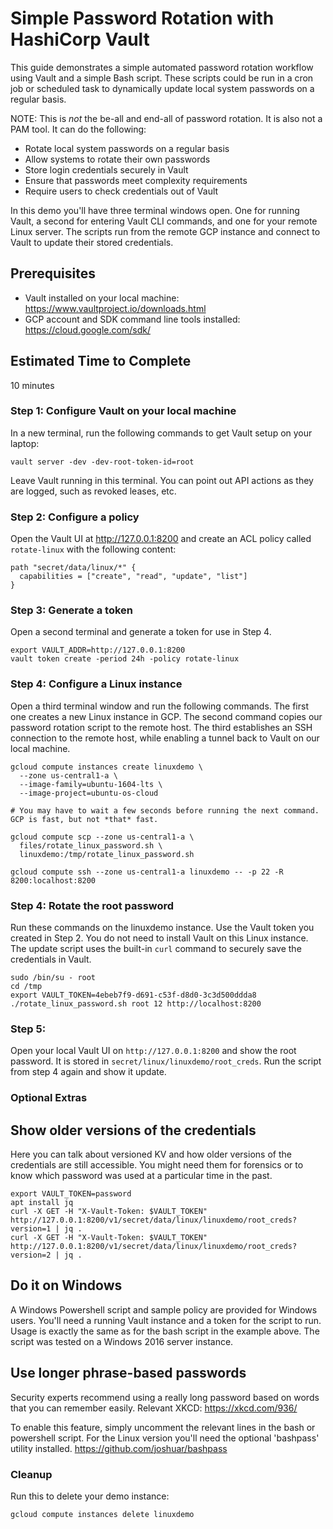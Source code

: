 # Simple Password Rotation with HashiCorp Vault
This guide demonstrates a simple automated password rotation workflow using Vault and a simple Bash script. These scripts could be run in a cron job or scheduled task to dynamically update local system passwords on a regular basis.

NOTE: This is *not* the be-all and end-all of password rotation. It is also not a PAM tool. It can do the following:

* Rotate local system passwords on a regular basis
* Allow systems to rotate their own passwords
* Store login credentials securely in Vault
* Ensure that passwords meet complexity requirements
* Require users to check credentials out of Vault 

In this demo you'll have three terminal windows open. One for running Vault, a second for entering Vault CLI commands, and one for your remote Linux server. The scripts run from the remote GCP instance and connect to Vault to update their stored credentials.

## Prerequisites
* Vault installed on your local machine: https://www.vaultproject.io/downloads.html
* GCP account and SDK command line tools installed: https://cloud.google.com/sdk/

## Estimated Time to Complete
10 minutes

### Step 1: Configure Vault on your local machine
In a new terminal, run the following commands to get Vault setup on your laptop:

```
vault server -dev -dev-root-token-id=root
```

Leave Vault running in this terminal. You can point out API actions as they are logged, such as revoked leases, etc.

### Step 2: Configure a policy
Open the Vault UI at http://127.0.0.1:8200 and create an ACL policy called `rotate-linux` with the following content:

```
path "secret/data/linux/*" {
  capabilities = ["create", "read", "update", "list"]
}
```

### Step 3: Generate a token
Open a second terminal and generate a token for use in Step 4.
```
export VAULT_ADDR=http://127.0.0.1:8200
vault token create -period 24h -policy rotate-linux
```

### Step 4: Configure a Linux instance
Open a third terminal window and run the following commands. The first one creates a new Linux instance in GCP. The second command copies our password rotation script to the remote host. The third establishes an SSH connection to the remote host, while enabling a tunnel back to Vault on our local machine.

```
gcloud compute instances create linuxdemo \
  --zone us-central1-a \
  --image-family=ubuntu-1604-lts \
  --image-project=ubuntu-os-cloud

# You may have to wait a few seconds before running the next command. GCP is fast, but not *that* fast.

gcloud compute scp --zone us-central1-a \
  files/rotate_linux_password.sh \
  linuxdemo:/tmp/rotate_linux_password.sh

gcloud compute ssh --zone us-central1-a linuxdemo -- -p 22 -R 8200:localhost:8200
```

### Step 4: Rotate the root password
Run these commands on the linuxdemo instance. Use the Vault token you created in Step 2. You do not need to install Vault on this Linux instance. The update script uses the built-in `curl` command to securely save the credentials in Vault.
```
sudo /bin/su - root
cd /tmp
export VAULT_TOKEN=4ebeb7f9-d691-c53f-d8d0-3c3d500ddda8
./rotate_linux_password.sh root 12 http://localhost:8200
```

### Step 5: 
Open your local Vault UI on `http://127.0.0.1:8200` and show the root password. It is stored in `secret/linux/linuxdemo/root_creds`. Run the script from step 4 again and show it update.

### Optional Extras

## Show older versions of the credentials
Here you can talk about versioned KV and how older versions of the credentials are still accessible. You might need them for forensics or to know which password was used at a particular time in the past.
```
export VAULT_TOKEN=password
apt install jq
curl -X GET -H "X-Vault-Token: $VAULT_TOKEN" http://127.0.0.1:8200/v1/secret/data/linux/linuxdemo/root_creds?version=1 | jq .
curl -X GET -H "X-Vault-Token: $VAULT_TOKEN" http://127.0.0.1:8200/v1/secret/data/linux/linuxdemo/root_creds?version=2 | jq .
```

## Do it on Windows
A Windows Powershell script and sample policy are provided for Windows users. You'll need a running Vault instance and a token for the script to run. Usage is exactly the same as for the bash script in the example above. The script was tested on a Windows 2016 server instance.

## Use longer phrase-based passwords
Security experts recommend using a really long password based on words that you can remember easily. Relevant XKCD: https://xkcd.com/936/

To enable this feature, simply uncomment the relevant lines in the bash or powershell script. For the Linux version you'll need the optional 'bashpass' utility installed. https://github.com/joshuar/bashpass

### Cleanup
Run this to delete your demo instance:
```
gcloud compute instances delete linuxdemo
```